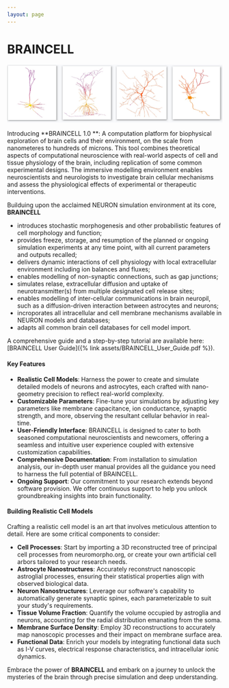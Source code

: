 ```yaml
---
layout: page
---
```

# BRAINCELL
![Detailed Visualization of Neurons](assets/neurons.jpg)

Introducing **BRAINCELL 1.0 **: A computation platform for biophysical exploration of brain cells and their environment, on the scale from nanometeres to hundreds of microns. 
This tool combines theoretical aspects of computational neuroscience with real-world aspects of cell and tissue physiology of the brain, including replication of some common experimental designs. The immersive modelling environment enables neuroscientists and neurologists to investigate brain cellular mechanisms and assess the physiological effects of experimental or therapeutic interventions.

Builduing upon the acclaimed NEURON simulation environment at its core, **BRAINCELL**   
- introduces stochastic morphogenesis and other probabilistic features of cell morphology and function;
- provides freeze, storage, and resumption of the planned or ongoing simulation experiments at any time point, with all current parameters and outputs recalled;
- delivers dynamic interactions of cell physiology with local extracellular environment including ion balances and fluxes;
- enables modelling of non-synaptic connections, such as gap junctions;
- simulates relase, extracellular diffusion and uptake of neurotransmitter(s) from multiple designated cell release sites;     
- enables modelling of inter-cellular communications in brain neuropil, such as a diffusion-driven interaction between astrocytes and neurons;
- incroporates all intracellular and cell membrane mechanisms available in NEURON models and databases;  
- adapts all common brain cell databases for cell model import.

A comprehensive guide and a step-by-step tutorial are available here:
[BRAINCELL User Guide]({% link assets/BRAINCELL_User_Guide.pdf %}).

#### Key Features

- **Realistic Cell Models**: Harness the power to create and simulate detailed models of neurons and astrocytes, each crafted with nano-geometry precision to reflect real-world complexity.
- **Customizable Parameters**: Fine-tune your simulations by adjusting key parameters like membrane capacitance, ion conductance, synaptic strength, and more, observing the resultant cellular behavior in real-time.
- **User-Friendly Interface**: BRAINCELL is designed to cater to both seasoned computational neuroscientists and newcomers, offering a seamless and intuitive user experience coupled with extensive customization capabilities.
- **Comprehensive Documentation**: From installation to simulation analysis, our in-depth user manual provides all the guidance you need to harness the full potential of BRAINCELL.
- **Ongoing Support**: Our commitment to your research extends beyond software provision. We offer continuous support to help you unlock groundbreaking insights into brain functionality.

#### Building Realistic Cell Models

Crafting a realistic cell model is an art that involves meticulous attention to detail. Here are some critical components to consider:

- **Cell Processes**: Start by importing a 3D reconstructed tree of principal cell processes from neuromorpho.org, or create your own artificial cell arbors tailored to your research needs.
- **Astrocyte Nanostructures**: Accurately reconstruct nanoscopic astroglial processes, ensuring their statistical properties align with observed biological data.
- **Neuron Nanostructures**: Leverage our software's capability to automatically generate synaptic spines, each parameterizable to suit your study's requirements.
- **Tissue Volume Fraction**: Quantify the volume occupied by astroglia and neurons, accounting for the radial distribution emanating from the soma.
- **Membrane Surface Density**: Employ 3D reconstructions to accurately map nanoscopic processes and their impact on membrane surface area.
- **Functional Data**: Enrich your models by integrating functional data such as I-V curves, electrical response characteristics, and intracellular ionic  dynamics.

Embrace the power of **BRAINCELL** and embark on a journey to unlock the mysteries of the brain through precise simulation and deep understanding.

